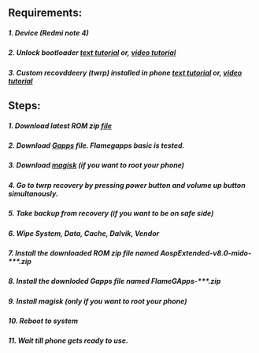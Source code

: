 ## Requirements:
##### 1. Device (Redmi note 4)
##### 2. Unlock bootloader [text tutorial](https://forum.xda-developers.com/t/fastest-way-to-unlock-the-bootlader.3689116) or, [video tutorial](https://www.youtube.com/watch?v=6qDXirGFOpU&t=19s)
##### 3. Custom recovddeery (twrp) installed in phone [text tutorial](https://www.miuithemez.com/2019/06/how-to-install-twrp-recovery-in-redmi-note-4.html) or, [video tutorial](https://www.youtube.com/watch?v=JcYeCzSfoDE)


## Steps:
##### 1. Download latest ROM zip [file](https://t.me/rn4downloads/4885)
##### 2. Download [Gapps](https://sourceforge.net/projects/flamegapps/files/arm64/android-11/BETA/2021-04-04/FlameGApps-11.0-basic-arm64-20210404-BETA.zip/download) file. Flamegapps basic is tested.
##### 3. Download [magisk](https://magiskmanager.com/) (if you want to root your phone)
##### 4. Go to twrp recovery by pressing power button and volume up button simultanously.
##### 5. Take backup from recovery (if you want to be on safe side)
##### 6. Wipe System, Data, Cache, Dalvik, Vendor
##### 7. Install the downloaded ROM zip file named AospExtended-v8.0-mido-***.zip
##### 8. Install the downloded Gapps file named FlameGApps-***.zip
##### 9. Install magisk (only if you want to root your phone)
##### 10. Reboot to system
##### 11. Wait till phone gets ready to use.
